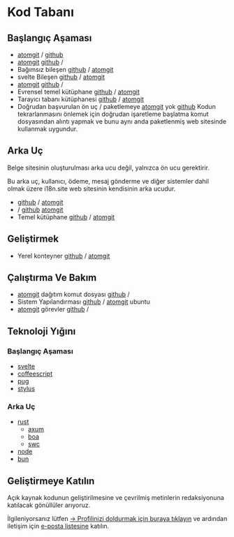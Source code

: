 # Kod Tabanı

## Başlangıç Aşaması

* [atomgit](https://atomgit.com/i18n/proto) / [github](https://github.com/i18n-site/site)
* [atomgit](https://atomgit.com/i18n/md) [github](https://github.com/i18n-site/md) /
* Bağımsız bileşen [github](https://github.com/i18n-site/18x) / [atomgit](https://atomgit.com/i18n/18x)
* svelte Bileşen [github](https://github.com/i18n-site/plugin) / [atomgit](https://atomgit.com/i18n/plugin)
* [atomgit](https://atomgit.com/i18n/proto) [github](https://github.com/i18n-site/proto) /
* Evrensel temel kütüphane [github](https://github.com/i18n-site/lib) / [atomgit](https://atomgit.com/i18n/lib)
* Tarayıcı tabanı kütüphanesi [github](https://github.com/i18n-site/ie) / [atomgit](https://atomgit.com/i18n/ie)
* Doğrudan başvurulan ön uç / paketlemeye [atomgit](https://atomgit.com/i18n/x) yok [github](https://github.com/i18n-site/x)
  Kodun tekrarlanmasını önlemek için doğrudan işaretleme başlatma komut dosyasından alıntı yapmak ve bunu aynı anda paketlenmiş web sitesinde kullanmak uygundur.

## Arka Uç

Belge sitesinin oluşturulması arka ucu değil, yalnızca ön ucu gerektirir.

Bu arka uç, kullanıcı, ödeme, mesaj gönderme ve diğer sistemler dahil olmak üzere i18n.site web sitesinin kendisinin arka ucudur.

* [github](https://github.com/i18n-api/srv) / [atomgit](https://atomgit.com/i18n-api/srv)
* / [github](https://github.com/i18n-api/pub) [atomgit](https://atomgit.com/i18n-api/pub)
* Temel kütüphane [github](https://github.com/i18n-site/rust) / [atomgit](https://atomgit.com/i18n/rust)

## Geliştirmek

* Yerel konteyner [github](https://github.com/i18n-api/srv.docker) / [atomgit](https://atomgit.com/i18n-api/srv.docker)

## Çalıştırma Ve Bakım

* [atomgit](https://atomgit.com/i18n-ops/ops) dağıtım komut dosyası [github](https://github.com/i18n-ops/ops) /
* Sistem Yapılandırması [github](https://github.com/i18n-ops/ubuntu) / [atomgit](https://atomgit.com/i18n-ops/ubuntu) ubuntu
* [atomgit](https://atomgit.com/i18n/cron) görevler [github](https://github.com/i18n-cron/cron) /

## Teknoloji Yığını

### Başlangıç Aşaması

* [svelte](//svelte.dev)
* [coffeescript](//coffeescript.org)
* [pug](https://github.com/pugjs/pug)
* [stylus](https://stylus.com)

### Arka Uç

* [rust](//rust.org)
  * [axum](//github.com/tokio-rs/axum)
  * [boa](//github.com/boa-dev/boa)
  * [swc](//swc.rs)
* [node](//nodejs.org)
* [bun](//bun.dev)

## Geliştirmeye Katılın

Açık kaynak kodunun geliştirilmesine ve çevrilmiş metinlerin redaksiyonuna katılacak gönüllüler arıyoruz.

İlgileniyorsanız lütfen [→ Profilinizi doldurmak için buraya tıklayın](https://ggl.link/i18n) ve ardından iletişim için [e-posta listesine](https://groups.google.com/u/2/g/i18n-site) katılın.